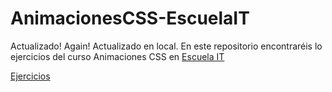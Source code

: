 # AnimacionesCSS-EscuelaIT

Actualizado! Again!
Actualizado en local.
En este repositorio encontraréis lo ejercicios del curso Animaciones CSS en [Escuela IT](http://escuela.it/cursos/taller-de-animacion-css/)


[Ejercicios](../master/Ejercicios/)


